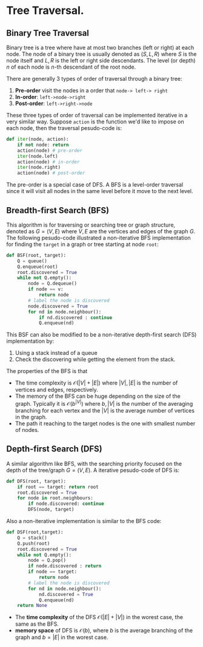 # Tree Traversal.

## Binary Tree Traversal

Binary tree is a tree where have at most two branches (left or right) at each node. The node of a binary tree is usually denoted as $(S, L, R)$ where $S$ is the node itself and $L,R$ is the left or right side descendants. The level (or depth) $n$ of each node is $n$-th descendant of the root node. 

There are generally 3 types of order of traversal through a binary tree:

1. **Pre-order** visit the nodes in a order that `node-> left-> right`
2. **In-order**: `left->node->right`
3. **Post-order**: `left->right->node`

These three types of order of traversal can be implemented iterative in a very similar way. Suppose `action` is the function we'd like to impose on each node, then the traversal pesudo-code is:
```py
def iter(node, action):
	if not node: return
	action(node) # pre-order 
	iter(node.left)
	action(node) # in-order 
	iter(node.right)
	action(node) # post-order 
```

The pre-order is a special case of DFS. A BFS is a level-order traversal since it will visit all nodes in the same level before it move to the next level.

## Breadth-first Search (BFS)

This algorithm is for traversing or searching tree or graph structure, denoted as $G=(V,E)$ where $V,E$ are the vertices and edges of the graph $G$. The following pesudo-code illustrated a non-iterative BFS implementation for finding the `target` in a graph or tree starting at node `root`:

```py
def BSF(root, target):
	Q = queue()
	Q.enqueue(root)
	root.discovered = True
	while not Q.empty():
		node = Q.dequeue()
		if node == v: 
			return node
		# label the node is discovered
		node.discovered = True
		for nd in node.neighbour():
			if nd.discovered : continue
			Q.enqueue(nd)
```

This BSF can also be modified to be a non-iterative depth-first search (DFS) implementation by:

1. Using a stack instead of a queue
2. Check  the discovering while getting the element from the stack.

The properties of the BFS is that

* The time complexity is $\mathcal{O}(|V|+|E|)$ where $|V|, |E|$ is the number of vertices and edges, respectively.
* The memory of the BFS can be huge depending on the size of the graph. Typically it is $\mathcal{O}(b^{|V|})$ where $b, |V|$ is the number of the averaging branching for each vertex and the $|V|$ is the average number of vertices in the graph.
* The path it reaching to the target nodes is the one with smallest number of nodes. 


## Depth-first Search (DFS)

A similar algorithm like BFS, with the searching priority focused on the depth of the tree/graph $G=(V,E)$. A iterative pesudo-code of DFS is:

```py
def DFS(root, target):
	if root == target: return root
	root.discovered = True
	for node in root.neighbours:
		if node.discovered: continue
		DFS(node, target)
```

Also a non-iterative implementation is similar to the BFS code:
```py
def DSF(root,target):
	Q = stack()
	Q.push(root)
	root.discovered = True
	while not Q.empty():
		node = Q.pop()
		if node.discovered : return
		if node == target: 
			return node
		# label the node is discovered
		for nd in node.neighbour():
			nd.discovered = True
			Q.enqueue(nd)
	return None
```

* The **time complexity** of the DFS $\mathcal{O}(|E|+|V|)$ in the worest case, the same as the BFS.
* **memory space** of DFS is $\mathcal{O}(b)$, where $b$ is the average branching of the graph and $b=|E|$ in the worest case.